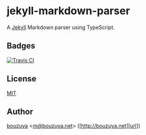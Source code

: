 # jekyll-markdown-parser

A [Jekyll](https://jekyllrb.com/) Markdown parser using TypeScript.

## Badges

[![Travis CI][travisci-badge-url]][travisci-url]

[travisci-badge-url]: https://travis-ci.org/bouzuya/jekyll-markdown-parser.svg?branch=master
[travisci-url]: https://travis-ci.org/bouzuya/jekyll-markdown-parser

## License

[MIT](LICENSE)

## Author

[bouzuya][user] &lt;[m@bouzuya.net][email]&gt; ([http://bouzuya.net][url])

[user]: https://github.com/bouzuya
[email]: mailto:m@bouzuya.net
[url]: http://bouzuya.net
